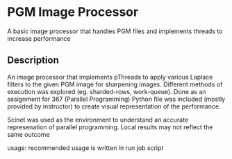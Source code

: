 # PGM Image Processor
A basic image processor that handles PGM files and implements threads to increase performance


## Description
An image processor that implements pThreads to apply various Laplace filters to the given PGM image for sharpening images. 
Different methods of execution was explored (eg. sharded-rows, work-queue). Done as an assignment for 367 (Parallel Programming)
Python file was included (mostly provided by instructor) to create visual representation of the performance. 

Scinet was used as the environment to understand an accurate represenation of parallel programming. Local results may not reflect the same outcome

usage: recommended usage is written in run job script
